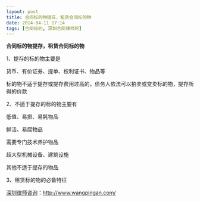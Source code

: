 ```yaml
---
layout: post
title: 合同标的物提存，租赁合同标的物
date: 2014-04-11 17:14
tags: [合同标的, 深圳合同律师网]
---
```

<strong>合同标的物提存，租赁合同标的物</strong>

1、提存的标的物主要是

货币、有价证券、提单、权利证书、物品等

标的物不适于提存或提存费用过高的，债务人依法可以拍卖或变卖标的物，提存所得的价款

2、不适于提存的标的物主要有

低值、易损、易耗物品

鲜活、易腐物品

需要专门技术养护物品

超大型机械设备、建筑设施

其他不适于提存的物品

3、租赁标的物的必备特征

<a href="http://www.wangpingan.com/">深圳律师咨询</a>：<a href="http://www.wangpingan.com/">http://www.wangpingan.com/</a>

